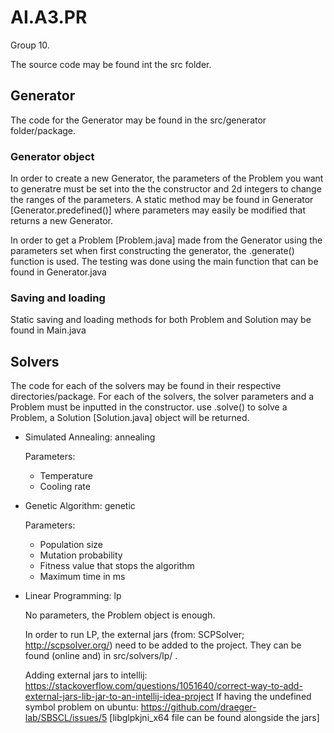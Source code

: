 # AI.A3.PR
Group 10.

The source code may be found int the src folder.
## Generator
The code for the Generator may be found in the src/generator folder/package.

### Generator object
In order to create a new Generator, the parameters of the Problem you want to generatre must be set into the the 
constructor and 2d integers to change the ranges of the parameters.
A static method may be found in Generator [Generator.predefined()] where parameters may easily be modified that returns a new Generator.

In order to get a Problem [Problem.java] made from the Generator using the parameters set when first constructing the generator, the <Generator>.generate() function is used. 
The testing was done using the main function that can be found in Generator.java

### Saving and loading
Static saving and loading methods for both Problem and Solution may be found in Main.java

## Solvers
The code for each of the solvers may be found in their respective directories/package.
For each of the solvers, the solver parameters and a Problem must be inputted in the constructor.
use <Solver>.solve() to solve a Problem, a Solution [Solution.java] object will be returned.

 * Simulated Annealing: annealing
 
   Parameters:
   * Temperature
   * Cooling rate
  
 * Genetic Algorithm: genetic
 
   Parameters:
   * Population size
   * Mutation probability
   * Fitness value that stops the algorithm
   * Maximum time in ms
 
 * Linear Programming: lp
 
   No parameters, the Problem object is enough.
   
   In order to run LP, the external jars (from: SCPSolver; http://scpsolver.org/) need to be added to the project. They can be found (online and) in src/solvers/lp/ .
   
   Adding external jars to intellij: https://stackoverflow.com/questions/1051640/correct-way-to-add-external-jars-lib-jar-to-an-intellij-idea-project
   If having the undefined symbol problem on ubuntu: https://github.com/draeger-lab/SBSCL/issues/5 [libglpkjni_x64 file can be found alongside the jars]
   